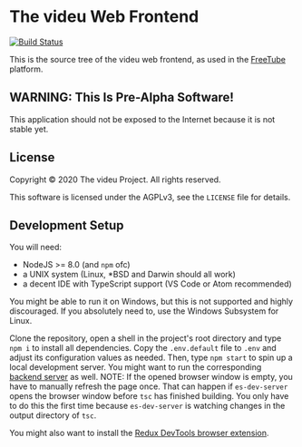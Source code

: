 # The videu Web Frontend

[![Build Status](https://jenkins.sandtler.club/buildStatus/icon?job=videu%2Ffrontend)](https://jenkins.sandtler.club/job/videu/job/frontend/)

This is the source tree of the videu web frontend, as used in the
[FreeTube](https://freetube.eu/) platform.

## WARNING: This Is Pre-Alpha Software!

This application should not be exposed to the Internet because it is
not stable yet.

## License

Copyright &copy; 2020 The videu Project.  All rights reserved.

This software is licensed under the AGPLv3, see the `LICENSE` file
for details.

## Development Setup

You will need:

- NodeJS >= 8.0 (and `npm` ofc)
- a UNIX system (Linux, *BSD and Darwin should all work)
- a decent IDE with TypeScript support (VS Code or Atom recommended)

You might be able to run it on Windows, but this is not supported and highly
discouraged.  If you absolutely need to, use the Windows Subsystem for Linux.

Clone the repository, open a shell in the project's root directory and type
`npm i` to install all dependencies.  Copy the `.env.default` file to `.env` and
adjust its configuration values as needed.  Then, type `npm start` to spin up a
local development server.  You might want to run the corresponding
[backend server](https://github.com/videu/backend) as well.
NOTE: If the opened browser window is empty, you have to manually refresh the
page once.  That can happen if `es-dev-server` opens the browser window before
`tsc` has finished building.  You only have to do this the first time because
`es-dev-server` is watching changes in the output directory of `tsc`.

You might also want to install the
[Redux DevTools browser extension](https://github.com/zalmoxisus/redux-devtools-extension).
